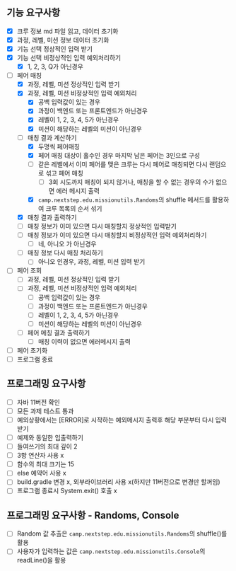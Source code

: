 ## 기능 요구사항

- [x] 크루 정보 md 파일 읽고, 데이터 초기화
- [x] 과정, 레벨, 미션 정보 데이터 초기화
- [x] 기능 선택 정상적인 입력 받기
- [x] 기능 선택 비정상적인 입력 예외처리하기
    - [x] 1, 2, 3, Q가 아닌경우
- [ ] 페어 매칭
    - [x] 과정, 레벨, 미션 정상적인 입력 받기
    - [x] 과정, 레벨, 미션 비정상적인 입력 예외처리
        - [x] 공백 입력값이 있는 경우
        - [x] 과정이 백엔드 또는 프론트엔드가 아닌경우
        - [x] 레벨이 1, 2, 3, 4, 5가 아닌경우
        - [x] 미션이 해당하는 레벨의 미션이 아닌경우
    - [ ] 매칭 결과 계산하기
        - [x] 두명씩 페어매칭
        - [x] 페어 매칭 대상이 홀수인 경우 마지막 남은 페어는 3인으로 구성
        - [ ] 같은 레벨에서 이미 페어를 맺은 크루는 다시 페어로 매칭되면 다시 랜덤으로 섞고 페어 매칭
            - [ ] 3회 시도까지 매칭이 되지 않거나, 매칭을 할 수 없는 경우의 수가 없으면 에러 메시지 출력
        - [x] `camp.nextstep.edu.missionutils.Randoms`의 shuffle 메서드를 활용하여 크루 목록의 순서 섞기
    - [x] 매칭 결과 출력하기
    - [ ] 매칭 정보가 이미 있으면 다시 매칭할지 정상적인 입력받기
    - [ ] 매칭 정보가 이미 있으면 다시 매칭할지 비정상적인 입력 예외처리하기
        - [ ] 네, 아니오 가 아닌경우
    - [ ] 매칭 정보 다시 매칭 처리하기
        - [ ] 아니오 인경우, 과정, 레벨, 미션 입력 받기
- [ ] 페어 조회
    - [ ] 과정, 레벨, 미션 정상적인 입력 받기
    - [ ] 과정, 레벨, 미션 비정상적인 입력 예외처리
        - [ ] 공백 입력값이 있는 경우
        - [ ] 과정이 백엔드 또는 프론트엔드가 아닌경우
        - [ ] 레벨이 1, 2, 3, 4, 5가 아닌경우
        - [ ] 미션이 해당하는 레벨의 미션이 아닌경우
    - [ ] 페어 메칭 결과 출력하기
        - [ ] 매칭 이력이 없으면 에러메시지 출력
- [ ] 페어 초기화
- [ ] 프로그램 종료

## 프로그래밍 요구사항

- [ ] 자바 11버전 확인
- [ ] 모든 과제 테스트 통과
- [ ] 예외상황에서는 [ERROR]로 시작하는 예외메시지 출력후 해당 부분부터 다시 입력받기
- [ ] 예제와 동일한 입출력하기
- [ ] 들여쓰기의 최대 깊이 2
- [ ] 3항 연산자 사용 x
- [ ] 함수의 최대 크기는 15
- [ ] else 예약어 사용 x
- [ ] build.gradle 변경 x, 외부라이브러리 사용 x(하지만 11버전으로 변경만 할꺼임)
- [ ] 프로그램 종료시 System.exit() 호출 x

## 프로그래밍 요구사항 - Randoms, Console

- [ ] Random 값 추출은 `camp.nextstep.edu.missionutils.Randoms`의 shuffle()를 활용
- [ ] 사용자가 입력하는 값은 `camp.nextstep.edu.missionutils.Console`의 readLine()을 활용